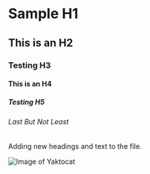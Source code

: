 # Sample H1
## This is an H2
### Testing H3
#### This is an H4
##### Testing H5
###### Last But Not Least
Adding new headings and text to the file. 

![Image of Yaktocat](https://octodex.github.com/images/yaktocat.png)
